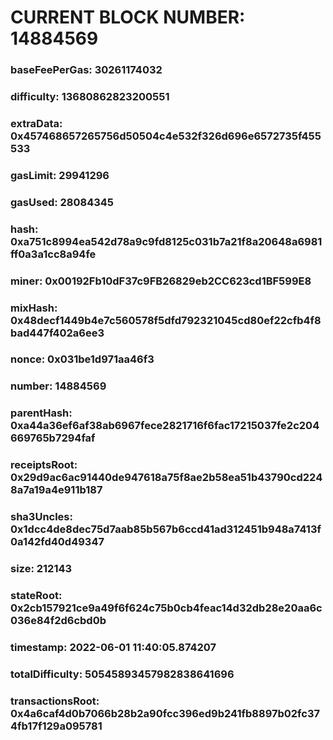 # CURRENT BLOCK NUMBER: 14884569

### baseFeePerGas: 30261174032
### difficulty: 13680862823200551
### extraData: 0x457468657265756d50504c4e532f326d696e6572735f455533
### gasLimit: 29941296
### gasUsed: 28084345
### hash: 0xa751c8994ea542d78a9c9fd8125c031b7a21f8a20648a6981ff0a3a1cc8a94fe
### miner: 0x00192Fb10dF37c9FB26829eb2CC623cd1BF599E8
### mixHash: 0x48decf1449b4e7c560578f5dfd792321045cd80ef22cfb4f8bad447f402a6ee3
### nonce: 0x031be1d971aa46f3
### number: 14884569
### parentHash: 0xa44a36ef6af38ab6967fece2821716f6fac17215037fe2c204669765b7294faf
### receiptsRoot: 0x29d9ac6ac91440de947618a75f8ae2b58ea51b43790cd2248a7a19a4e911b187
### sha3Uncles: 0x1dcc4de8dec75d7aab85b567b6ccd41ad312451b948a7413f0a142fd40d49347
### size: 212143
### stateRoot: 0x2cb157921ce9a49f6f624c75b0cb4feac14d32db28e20aa6c036e84f2d6cbd0b
### timestamp: 2022-06-01 11:40:05.874207
### totalDifficulty: 50545893457982838641696
### transactionsRoot: 0x4a6caf4d0b7066b28b2a90fcc396ed9b241fb8897b02fc374fb17f129a095781
